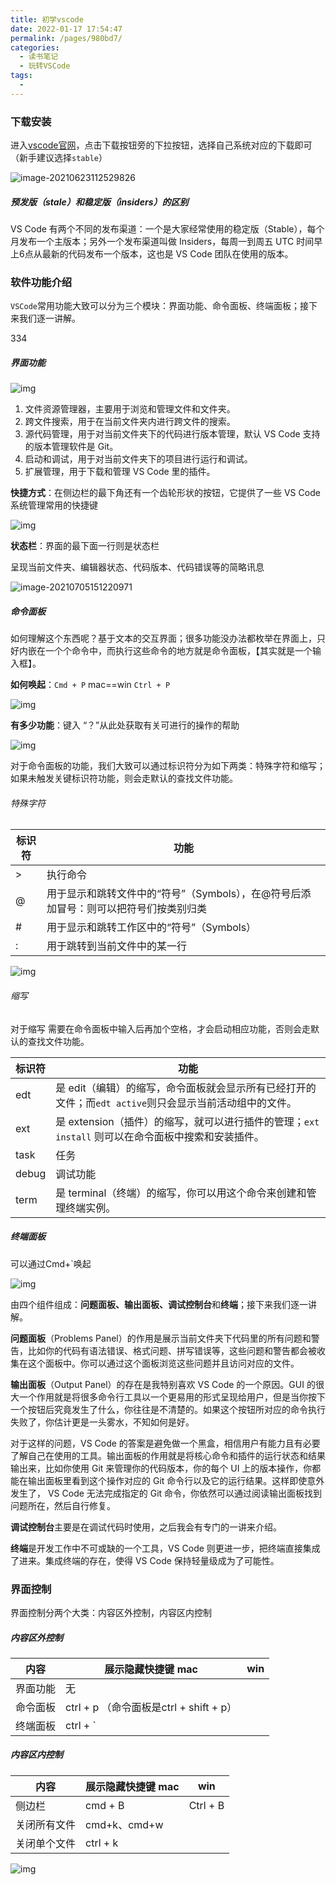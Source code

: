 ```yaml
---
title: 初学vscode
date: 2022-01-17 17:54:47
permalink: /pages/980bd7/
categories:
  - 读书笔记
  - 玩转VSCode
tags:
  - 
---
```

### 下载安装

进入[vscode官网](https://code.visualstudio.com)，点击下载按钮旁的下拉按钮，选择自己系统对应的下载即可（新手建议选择`stable`）

![image-20210623112529826](https://tva1.sinaimg.cn/large/008i3skNly1grs1e29tpwj313p0h0tg7.jpg)

##### 预发版（stale）和稳定版（insiders）的区别

VS Code 有两个不同的发布渠道：一个是大家经常使用的稳定版（Stable），每个月发布一个主版本；另外一个发布渠道叫做 Insiders，每周一到周五 UTC 时间早上6点从最新的代码发布一个版本，这也是 VS Code 团队在使用的版本。

### 软件功能介绍

`VSCode`常用功能大致可以分为三个模块：界面功能、命令面板、终端面板；接下来我们逐一讲解。

334

##### 界面功能

![img](https://tva1.sinaimg.cn/large/008i3skNly1grt6n30tw9j31860u010t.jpg)

1. 文件资源管理器，主要用于浏览和管理文件和文件夹。
2. 跨文件搜索，用于在当前文件夹内进行跨文件的搜索。
3. 源代码管理，用于对当前文件夹下的代码进行版本管理，默认 VS Code 支持的版本管理软件是 Git。
4. 启动和调试，用于对当前文件夹下的项目进行运行和调试。
5. 扩展管理，用于下载和管理 VS Code 里的插件。

**快捷方式**：在侧边栏的最下角还有一个齿轮形状的按钮，它提供了一些 VS Code 系统管理常用的快捷键

![img](https://tva1.sinaimg.cn/large/008i3skNly1gs63c96by2j308w0dgwfc.jpg)

**状态栏**：界面的最下面一行则是状态栏

呈现当前文件夹、编辑器状态、代码版本、代码错误等的简略讯息

![image-20210705151220971](https://tva1.sinaimg.cn/large/008i3skNly1gs63dqsd9cj30rq0ih0x5.jpg)

##### 命令面板

如何理解这个东西呢？基于文本的交互界面；很多功能没办法都枚举在界面上，只好内嵌在一个个命令中，而执行这些命令的地方就是命令面板，【其实就是一个输入框】。

**如何唤起**：`Cmd + P`   mac==win  `Ctrl + P` 

![img](https://tva1.sinaimg.cn/large/008i3skNly1gs63lf2xooj31ep0u0afu.jpg)

**有多少功能**：键入 “？”从此处获取有关可进行的操作的帮助

![img](https://tva1.sinaimg.cn/large/008i3skNly1gs63mtl13jj30xi0jmacd.jpg)

对于命令面板的功能，我们大致可以通过标识符分为如下两类：特殊字符和缩写；如果未触发关键标识符功能，则会走默认的查找文件功能。

###### 特殊字符

| 标识符 | 功能                                                         |
| ------ | ------------------------------------------------------------ |
| >      | 执行命令                                                     |
| @      | 用于显示和跳转文件中的“符号”（Symbols），在@符号后添加冒号：则可以把符号们按类别归类 |
| \#     | 用于显示和跳转工作区中的“符号”（Symbols）                    |
| :      | 用于跳转到当前文件中的某一行                                 |

![img](https://tva1.sinaimg.cn/large/008i3skNly1grt6q5uptoj61860u07e102.jpg)

###### 缩写

对于缩写 需要在命令面板中输入后再加个空格，才会启动相应功能，否则会走默认的查找文件功能。


| 标识符 | 功能                                                         |
| ------ | ------------------------------------------------------------ |
| edt    | 是 edit（编辑）的缩写，命令面板就会显示所有已经打开的文件；而`edt active`则只会显示当前活动组中的文件。 |
| ext    | 是 extension（插件）的缩写，就可以进行插件的管理；`ext install` 则可以在命令面板中搜索和安装插件。 |
| task   | 任务                                                         |
| debug  | 调试功能                                                     |
| term   | 是 terminal（终端）的缩写，你可以用这个命令来创建和管理终端实例。 |



##### 终端面板

可以通过Cmd+\`唤起

![img](https://static001.geekbang.org/resource/image/6b/8a/6b04d7dfc6a55e460698c5fa74464f8a.png)

由四个组件组成：**问题面板、输出面板、调试控制台**和**终端**；接下来我们逐一讲解。

**问题面板**（Problems Panel）的作用是展示当前文件夹下代码里的所有问题和警告，比如你的代码有语法错误、格式问题、拼写错误等，这些问题和警告都会被收集在这个面板中。你可以通过这个面板浏览这些问题并且访问对应的文件。

**输出面板**（Output Panel）的存在是我特别喜欢 VS Code 的一个原因。GUI 的很大一个作用就是将很多命令行工具以一个更易用的形式呈现给用户，但是当你按下一个按钮后究竟发生了什么，你往往是不清楚的。如果这个按钮所对应的命令执行失败了，你估计更是一头雾水，不知如何是好。

对于这样的问题，VS Code 的答案是避免做一个黑盒，相信用户有能力且有必要了解自己在使用的工具。输出面板的作用就是将核心命令和插件的运行状态和结果输出来，比如你使用 Git 来管理你的代码版本，你的每个 UI 上的版本操作，你都能在输出面板里看到这个操作对应的 Git 命令行以及它的运行结果。这样即使意外发生了， VS Code 无法完成指定的 Git 命令，你依然可以通过阅读输出面板找到问题所在，然后自行修复。

**调试控制台**主要是在调试代码时使用，之后我会有专门的一讲来介绍。

**终端**是开发工作中不可或缺的一个工具，VS Code 则更进一步，把终端直接集成了进来。集成终端的存在，使得 VS Code 保持轻量级成为了可能性。

### 界面控制

界面控制分两个大类：内容区外控制，内容区内控制

##### 内容区外控制

| 内容     | 展示隐藏快捷键 mac                      | win  |
| -------- | --------------------------------------- | ---- |
| 界面功能 | 无                                      |      |
| 命令面板 | ctrl + p （命令面板是ctrl + shift + p） |      |
| 终端面板 | ctrl + `                                |      |

##### 内容区内控制

| 内容         | 展示隐藏快捷键 mac | win      |
| ------------ | ------------------ | -------- |
| 侧边栏       | cmd + B            | Ctrl + B |
| 关闭所有文件 | cmd+k、cmd+w       |          |
| 关闭单个文件 | ctrl + k           |          |

![img](https://tva1.sinaimg.cn/large/008i3skNly1gs9npibjwyg30sk0ihgrx.gif)
